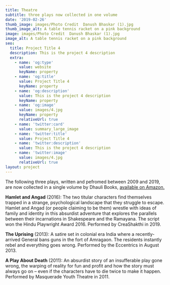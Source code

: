 ```yaml
---
title: Theatre
subtitle: three plays now collected in one volume
date: '2019-02-26'
thumb_image: images/Photo Credit  Danush Bhaskar (1).jpg
thumb_image_alt: A table tennis racket on a pink background
image: images/Photo Credit  Danush Bhaskar (1).jpg
image_alt: A table tennis racket on a pink background
seo:
  title: Project Title 4
  description: This is the project 4 description
  extra:
    - name: 'og:type'
      value: website
      keyName: property
    - name: 'og:title'
      value: Project Title 4
      keyName: property
    - name: 'og:description'
      value: This is the project 4 description
      keyName: property
    - name: 'og:image'
      value: images/4.jpg
      keyName: property
      relativeUrl: true
    - name: 'twitter:card'
      value: summary_large_image
    - name: 'twitter:title'
      value: Project Title 4
    - name: 'twitter:description'
      value: This is the project 4 description
    - name: 'twitter:image'
      value: images/4.jpg
      relativeUrl: true
layout: project
---
```

The following three plays, written and pefromed between 2009 and 2019, are now collected in a single volume by Dhauli Books, [available on Amazon.](https://www.amazon.in/dp/9389382009?ref=myi_title_dp)

**Hamlet and Angad** (2016): The two titular characters find themselves trapped in a strange, psychological landscape that they struggle to escape. Hamlet and Angad (or people claiming to be them) wrestle with ideas of family and identity in this absurdist adventure that explores the parallels between their incarnations in Shakespeare and the Ramayana. The script won the Hindu Playwright Award 2016. Performed by CreaShakthi in 2019.

**The Uprising** (2013): A satire set in colonial era India where a recently-arrived General bans guns in the fort of Amragaon. The residents instantly rebel and everything goes wrong. Performed by the Eccentrics in August 2013.

**A Play About Death** (2011): An absurdist story of an insufferable play gone wrong, the warping of reality for fun and profit and how the story must always go on – even if the characters have to die twice to make it happen. Performed by Masquerade Youth Theatre in 2011.
